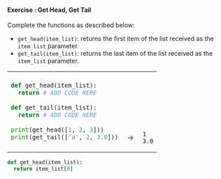 #### Exercise : Get Head, Get Tail

Complete the functions as described below:
* `get_head(item_list)`: returns the first item of the list received as the `item_list` parameter.
* `get_tail(item_list)`: returns the last item of the list received as the `item_list` parameter.

<table>
<tr>
  <td>

```python
def get_head(item_list):
  return # ADD CODE HERE
  
def get_tail(item_list):
  return # ADD CODE HERE
  
print(get_head([1, 2, 3]))
print(get_tail(['a', 2, 3.0]))
```
  </td>
  <td><br><br><br><br><br><br>&nbsp;→&nbsp;</td>
  <td><br><br><br><br><br><br>
  
```
1
3.0
```
  </td>
</tr>
</table>

<panel type="seamless" header="%%:bulb: Partial solution%%">

```python
def get_head(item_list):
  return item_list[0]
```

</panel>